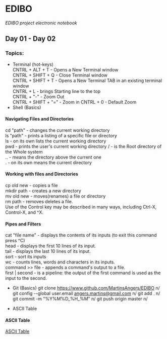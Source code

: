 # EDIBO
*EDIBO project electronic notebook*
## Day 01 - Day 02
### Topics:
- Terminal (hot-keys)  
CNTRL + ALT + T - Opens a New Terminal window  
CNTRL + SHIFT + Q - Close Terminal window  
CNTRL + SHIFT + T - Opens a New Terminal TAB in an existing terminal window  
CNTRL + L - brings Starting line to the top  
CNTRL + "-" - Zoom Out  
CNTRL + SHIFT + "=" - Zoom in
CNTRL + 0 - Default Zoom  
- Shell (Basics)  
#### Navigating Files and Directories  
cd "path" - changes the current working directory  
ls "path" - prints a listing of a specific file or directory  
ls - on its own lists the current working directory  
pwd - prints the user's current working directory
/ - is the Root directory of the Whole system  
.. - means the directory above the current one  
. - on its own means the current directory  
#### Working with files and Directories
cp old new - copies a file  
mkdir path - creates a new directory  
mv old new - moves(renames) a file or directory  
rm path - removes deletes a file.  
Use of the Control key may be described in many ways, including Ctrl-X, Control-X, and ^X.  
#### Pipes and Filters
cat "file name" - displays the contents of its inputs (to exit this command press ^C)  
head - displays the first 10 lines of its input.  
tail - displays the last 10 lines of its input.  
sort - sort its inputs  
wc - counts lines, words and characters in its inputs.  
command >> file - appends a command's output to a file.  
first | second - is a pipeline: the output of the first command is used as the input to the second.  




- Git (Basics) 
git clone https://www.github.com/MartinsAngers/EDIBO n/
git config --global user.email angers.martins@gmail.com n/
git add . n/
git commit -m "%Y%M%D_%H_%M" n/
git push origin master n/

- ASCII Table  
#### ASCII Table
[ASCII Table](http://www.ecowin.org/ascii.htm)


